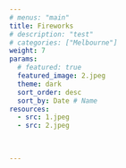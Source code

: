 ```yaml
---
# menus: "main"
title: Fireworks
# description: "test"
# categories: ["Melbourne"]
weight: 7
params:
  # featured: true
  featured_image: 2.jpeg
  theme: dark
  sort_order: desc
  sort_by: Date # Name 
resources:
  - src: 1.jpeg
  - src: 2.jpeg
  

  
---
```

